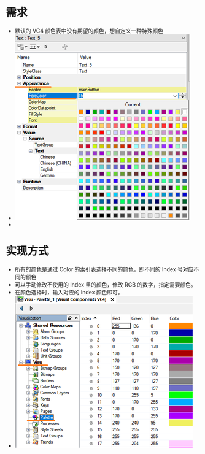 # 需求
- 默认的 VC4 颜色表中没有期望的颜色，想自定义一种特殊颜色
- ![](FILES/017VC4如何自定义颜色/image-20230912154926340.png)
- 

# 实现方式
- 所有的颜色是通过 Color 的索引表选择不同的颜色，即不同的 Index 号对应不同的颜色
- 可以手动修改不使用的 Index 里的颜色，修改 RGB 的数字，指定需要颜色。
- 在颜色选择时，输入对应的 Index 颜色即可。
- ![](FILES/017VC4如何自定义颜色/image-20230912155024194.png)


